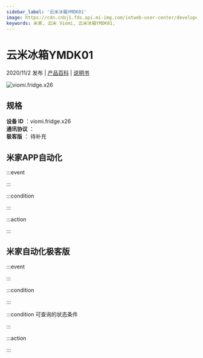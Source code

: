 ```yaml
---
sidebar_label: '云米冰箱YMDK01'
image: https://cdn.cnbj1.fds.api.mi-img.com/iotweb-user-center/developer_1679048937808NInJ2Sx7.png?GalaxyAccessKeyId=AKVGLQWBOVIRQ3XLEW&Expires=9223372036854775807&Signature=hHnSH2oCcrQAJNWfnKrr5COTJ4o=
keywords: 米家, 云米 Viomi, 云米冰箱YMDK01, 
---
```

# 云米冰箱YMDK01

2020/11/2 发布 | [产品百科](https://home.mi.com/webapp/content/baike/product/index.html?model=viomi.fridge.x26/) | [说明书](https://home.mi.com/views/introduction.html?model=viomi.fridge.x26&region=cn)

![viomi.fridge.x26](https://cdn.cnbj1.fds.api.mi-img.com/iotweb-user-center/developer_1679048937808NInJ2Sx7.png?GalaxyAccessKeyId=AKVGLQWBOVIRQ3XLEW&Expires=9223372036854775807&Signature=hHnSH2oCcrQAJNWfnKrr5COTJ4o=)

## 规格  
> 
**设备 ID** ：viomi.fridge.x26  
**通讯协议** ：  
**极客版**  ： 待补充 


## 米家APP自动化  

:::event  

:::

:::condition  

:::

:::action   

:::

## 米家自动化极客版  

:::event  

:::

:::condition  

:::

:::condition 可查询的状态条件  

:::

:::action  

:::

        
